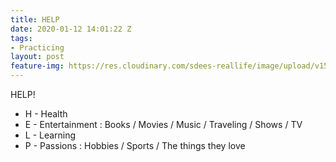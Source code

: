 ```yaml
---
title: HELP
date: 2020-01-12 14:01:22 Z
tags:
- Practicing
layout: post
feature-img: https://res.cloudinary.com/sdees-reallife/image/upload/v1555658919/sample_feature_img.png
---
```


HELP!

<i class="fa fa-child" style="color:plum"></i>

- H - Health
- E - Entertainment : Books / Movies / Music / Traveling / Shows / TV
- L - Learning
- P - Passions : Hobbies / Sports / The things they love 
